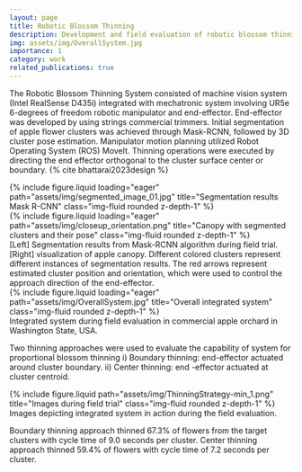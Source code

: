 ```yaml
---
layout: page
title: Robotic Blossom Thinning
description: Development and field evaluation of robotic blossom thinning system for tree fruit crops.
img: assets/img/OverallSystem.jpg
importance: 1
category: work
related_publications: true
---
```


The Robotic Blossom Thinning System consisted of machine vision system (Intel RealSense D435i) integrated with mechatronic system involving UR5e 6-degrees of freedom robotic manipulator and end-effector. End-effector was developed by using strings commercial trimmers. Initial segmentation of apple flower clusters was achieved through Mask-RCNN, followed by 3D cluster pose estimation. Manipulator motion planning utilized Robot Operating System (ROS) MoveIt. Thinning operations were executed by directing the end effector orthogonal to the cluster surface center or boundary. {% cite bhattarai2023design %}

<div class="row">
    <div class="col-sm mt-3 mt-md-0">
        {% include figure.liquid loading="eager" path="assets/img/segmented_image_01.jpg" title="Segmentation results Mask R-CNN" class="img-fluid rounded z-depth-1" %}
    </div>
    <div class="col-sm mt-3 mt-md-0">
        {% include figure.liquid loading="eager" path="assets/img/closeup_orientation.png" title="Canopy with segmented clusters and their pose" class="img-fluid rounded z-depth-1" %}
    </div>
</div>
<div class="caption">
    [Left] Segmentation results from Mask-RCNN algorithm during field trial. [Right] visualization of apple canopy. Different colored clusters represent different instances of segmentation results. The red arrows represent estimated cluster position and orientation, which were used to control the approach direction of the end-effector.
</div>
<div class="row">
    <div class="col-sm mt-3 mt-md-0">
        {% include figure.liquid loading="eager" path="assets/img/OverallSystem.jpg" title="Overall integrated system" class="img-fluid rounded z-depth-1" %}
    </div>
</div>
<div class="caption">
    Integrated system during field evaluation in commercial apple orchard in Washington State, USA.
</div>

Two thinning approaches were used to evaluate the capability of system for proportional blossom thinning i) Boundary thinning: end-effector actuated around cluster boundary. ii) Center thinning: end -effector actuated at cluster centroid.

<div class="row justify-content-sm-center">
    <div class="col-sm mt-3 mt-md-0">
        {% include figure.liquid path="assets/img/ThinningStrategy-min_1.png" title="Images during field trial" class="img-fluid rounded z-depth-1" %}
    </div>

</div>
<div class="caption">
    Images depicting integrated system in action during the field evaluation.
</div>

Boundary thinning approach thinned 67.3% of flowers from the target clusters with cycle time of 9.0 seconds per cluster. Center thinning approach thinned 59.4% of flowers with cycle time of 7.2 seconds per cluster.

